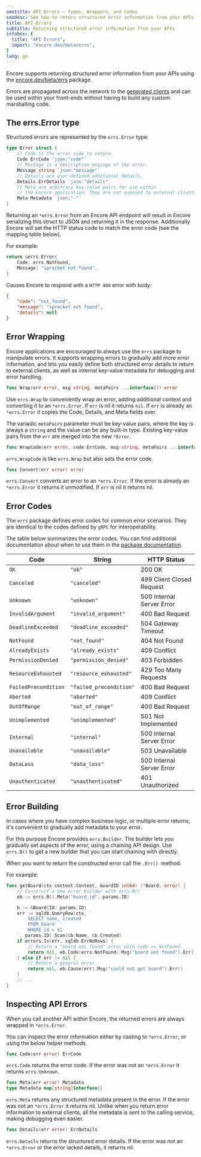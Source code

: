 ```yaml
---
seotitle: API Errors – Types, Wrappers, and Codes
seodesc: See how to return structured error information from your APIs using Encore's errs package, and how to build precise error messages for complex business logic.
title: API Errors
subtitle: Returning structured error information from your APIs
infobox: {
  title: "API Errors",
  import: "encore.dev/beta/errs",
}
lang: go
---
```


Encore supports returning structured error information from your APIs using the [encore.dev/beta/errs](https://pkg.go.dev/encore.dev/beta/errs) package.

Errors are propagated across the network to the [generated clients](/docs/go/cli/client-generation) and can be used within your front-ends without having to build any custom marshalling code.

## The errs.Error type

Structured errors are represented by the `errs.Error` type:

```go
type Error struct {
	// Code is the error code to return.
	Code ErrCode `json:"code"`
	// Message is a descriptive message of the error.
	Message string `json:"message"`
	// Details are user-defined additional details.
	Details ErrDetails `json:"details"`
	// Meta are arbitrary key-value pairs for use within
	// the Encore application. They are not exposed to external clients.
	Meta Metadata `json:"-"`
}
```

Returning an `*errs.Error` from an Encore API endpoint will result in Encore
serializing this struct to JSON and returning it in the response. Additionally
Encore will set the HTTP status code to match the error code (see the mapping table below).

For example:
```go
return &errs.Error{
	Code: errs.NotFound,
	Message: "sprocket not found",
}
```

Causes Encore to respond with a `HTTP 404` error with body:
```json
{
    "code": "not_found",
    "message": "sprocket not found",
    "details": null
}
```

## Error Wrapping

Encore applications are encouraged to always use the `errs` package to
manipulate errors. It supports wrapping errors to gradually add more error
information, and lets you easily define both structured error details to return
to external clients, as well as internal key-value metadata for debugging
and error handling.

```go
func Wrap(err error, msg string, metaPairs ...interface{}) error
```
Use `errs.Wrap` to conveniently wrap an error, adding additional context and converting it to an `*errs.Error`.
If `err` is nil it returns `nil`. If `err` is already an `*errs.Error` it copies the Code, Details, and Meta fields over.

The variadic `metaPairs` parameter must be key-value pairs, where the key is always a `string` and the value can be
any built-in type. Existing key-value pairs from the `err` are merged into the new `*Error`.

```go
func WrapCode(err error, code ErrCode, msg string, metaPairs ...interface{}) error
```
`errs.WrapCode` is like `errs.Wrap` but also sets the error code.

```go
func Convert(err error) error
```
`errs.Convert` converts an error to an `*errs.Error`. If the error is already an `*errs.Error` it returns it unmodified.
If `err` is nil it returns nil.

## Error Codes

The `errs` package defines error codes for common error scenarios.
They are identical to the codes defined by `gRPC` for interoperability.

The table below summarizes the error codes.
You can find additional documentation about when to use them in the
[package documentation](https://pkg.go.dev/encore.dev/beta/errs#ErrCode).

| Code                 | String                  | HTTP Status               |
| -------------------- | ----------------------- | ------------------------- |
| `OK`                 | `"ok"`                  | 200 OK                    |
| `Canceled`           | `"canceled"`            | 499 Client Closed Request |
| `Unknown`            | `"unknown"`             | 500 Internal Server Error |
| `InvalidArgument`    | `"invalid_argument"`    | 400 Bad Request           |
| `DeadlineExceeded`   | `"deadline_exceeded"`   | 504 Gateway Timeout       |
| `NotFound`           | `"not_found"`           | 404 Not Found             |
| `AlreadyExists`      | `"already_exists"`      | 409 Conflict              |
| `PermissionDenied`   | `"permission_denied"`   | 403 Forbidden             |
| `ResourceExhausted`  | `"resource_exhausted"`  | 429 Too Many Requests     |
| `FailedPrecondition` | `"failed_precondition"` | 400 Bad Request           |
| `Aborted`            | `"aborted"`             | 409 Conflict              |
| `OutOfRange`         | `"out_of_range"`        | 400 Bad Request           |
| `Unimplemented`      | `"unimplemented"`       | 501 Not Implemented       |
| `Internal`           | `"internal"`            | 500 Internal Server Error |
| `Unavailable`        | `"unavailable"`         | 503 Unavailable           |
| `DataLoss`           | `"data_loss"`           | 500 Internal Server Error |
| `Unauthenticated`    | `"unauthenticated"`     | 401 Unauthorized          |

## Error Building

In cases where you have complex business logic, or multiple error returns,
it's convenient to gradually add metadata to your error.

For this purpose Encore provides `errs.Builder`. The builder lets you
gradually set aspects of the error, using a chaining API design.
Use `errs.B()` to get a new builder that you can start chaining with directly.

When you want to return the constructed error call the `.Err() `method.

For example:

```go
func getBoard(ctx context.Context, boardID int64) (*Board, error) {
    // Construct a new error builder with errs.B()
	eb := errs.B().Meta("board_id", params.ID)

	b := &Board{ID: params.ID}
	err := sqldb.QueryRow(ctx, `
		SELECT name, created
		FROM board
		WHERE id = $1
	`, params.ID).Scan(&b.Name, &b.Created)
	if errors.Is(err, sqldb.ErrNoRows) {
        // Return a "board not found" error with code == NotFound
		return nil, eb.Code(errs.NotFound).Msg("board not found").Err()
	} else if err != nil {
        // Return a general error
		return nil, eb.Cause(err).Msg("could not get board").Err()
	}
    // ...
}
```

## Inspecting API Errors

When you call another API within Encore, the returned errors are always wrapped in `*errs.Error`.

You can inspect the error information either by casting to `*errs.Error`, or using the below
helper methods.

```go
func Code(err error) ErrCode
```
`errs.Code` returns the error code. If the error was not an `*errs.Error` it returns `errs.Unknown`.

```go
func Meta(err error) Metadata
type Metadata map[string]interface{}
```
`errs.Meta` returns any structured metadata present in the error. If the error was not an `*errs.Error` it returns nil.
Unlike when you return error information to external clients,
all the metadata is sent to the calling service, making debugging even easier.

```go
func Details(err error) ErrDetails
```
`errs.Details` returns the structured error details. If the error was not an `*errs.Error` or the error lacked details,
it returns nil.
